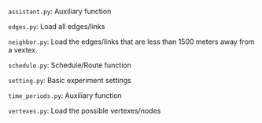 `assistant.py`: Auxiliary function

`edges.py`: Load all edges/links

`neighbor.py`: Load the edges/links that are less than 1500 meters away from a vextex.

 `schedule.py`: Schedule/Route function

`setting.py`: Basic experiment settings

`time_periods.py`: Auxiliary function

`vertexes.py`: Load the possible vertexes/nodes

